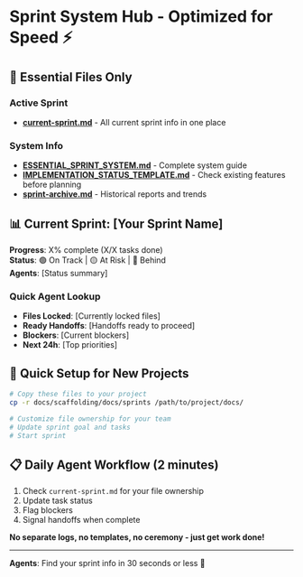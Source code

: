 # Sprint System Hub - Optimized for Speed ⚡

## 🎯 Essential Files Only

### Active Sprint
- **[current-sprint.md](current-sprint.md)** - All current sprint info in one place

### System Info  
- **[ESSENTIAL_SPRINT_SYSTEM.md](ESSENTIAL_SPRINT_SYSTEM.md)** - Complete system guide
- **[IMPLEMENTATION_STATUS_TEMPLATE.md](IMPLEMENTATION_STATUS_TEMPLATE.md)** - Check existing features before planning
- **[sprint-archive.md](sprint-archive.md)** - Historical reports and trends

## 📊 Current Sprint: [Your Sprint Name]

**Progress**: X% complete (X/X tasks done)  
**Status**: 🟢 On Track | 🟡 At Risk | 🔴 Behind  
**Agents**: [Status summary]  

### Quick Agent Lookup
- **Files Locked**: [Currently locked files]
- **Ready Handoffs**: [Handoffs ready to proceed]  
- **Blockers**: [Current blockers]
- **Next 24h**: [Top priorities]

## 🚀 Quick Setup for New Projects

```bash
# Copy these files to your project
cp -r docs/scaffolding/docs/sprints /path/to/project/docs/

# Customize file ownership for your team
# Update sprint goal and tasks
# Start sprint
```

## 📋 Daily Agent Workflow (2 minutes)

1. Check `current-sprint.md` for your file ownership
2. Update task status  
3. Flag blockers
4. Signal handoffs when complete

**No separate logs, no templates, no ceremony - just get work done!**

---

**Agents**: Find your sprint info in 30 seconds or less 🎯